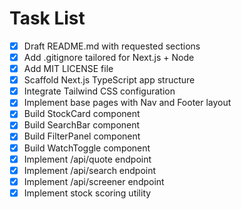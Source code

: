 # Task List

- [x] Draft README.md with requested sections
- [x] Add .gitignore tailored for Next.js + Node
- [x] Add MIT LICENSE file
- [x] Scaffold Next.js TypeScript app structure
- [x] Integrate Tailwind CSS configuration
- [x] Implement base pages with Nav and Footer layout
- [x] Build StockCard component
- [x] Build SearchBar component
- [x] Build FilterPanel component
- [x] Build WatchToggle component
- [x] Implement /api/quote endpoint
- [x] Implement /api/search endpoint
- [x] Implement /api/screener endpoint
- [x] Implement stock scoring utility
